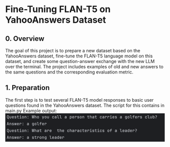 # Fine-Tuning FLAN-T5 on YahooAnswers Dataset
## 0. Overview 
The goal of this project is to prepare a new dataset based on the YahooAnswers dataset, fine-tune the FLAN-T5 language model on this dataset, and create some question-answer exchange with the new LLM over the terminal. The project includes examples of old and new answers to the same questions and the corresponding evaluation metric.

## 1. Preparation 
The first step is to test several FLAN-T5 model responses to basic user questions found in the YahooAnswers dataset.
The script for this contains in main.py
Example output:
![img.png](img.png)